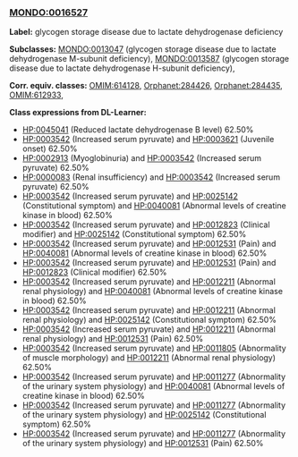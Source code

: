 
### [MONDO:0016527](http://purl.obolibrary.org/obo/MONDO_0016527)
**Label:** glycogen storage disease due to lactate dehydrogenase deficiency

**Subclasses:** [MONDO:0013047](http://purl.obolibrary.org/obo/MONDO_0013047) (glycogen storage disease due to lactate dehydrogenase M-subunit deficiency), [MONDO:0013587](http://purl.obolibrary.org/obo/MONDO_0013587) (glycogen storage disease due to lactate dehydrogenase H-subunit deficiency), 

**Corr. equiv. classes:** [OMIM:614128](http://purl.obolibrary.org/obo/OMIM_614128), [Orphanet:284426](http://www.orpha.net/ORDO/Orphanet_284426), [Orphanet:284435](http://www.orpha.net/ORDO/Orphanet_284435), [OMIM:612933](http://purl.obolibrary.org/obo/OMIM_612933), 

**Class expressions from DL-Learner:**

- [HP:0045041](http://purl.obolibrary.org/obo/HP_0045041) (Reduced lactate dehydrogenase B level) 62.50%
- [HP:0003542](http://purl.obolibrary.org/obo/HP_0003542) (Increased serum pyruvate) and [HP:0003621](http://purl.obolibrary.org/obo/HP_0003621) (Juvenile onset) 62.50%
- [HP:0002913](http://purl.obolibrary.org/obo/HP_0002913) (Myoglobinuria) and [HP:0003542](http://purl.obolibrary.org/obo/HP_0003542) (Increased serum pyruvate) 62.50%
- [HP:0000083](http://purl.obolibrary.org/obo/HP_0000083) (Renal insufficiency) and [HP:0003542](http://purl.obolibrary.org/obo/HP_0003542) (Increased serum pyruvate) 62.50%
- [HP:0003542](http://purl.obolibrary.org/obo/HP_0003542) (Increased serum pyruvate) and [HP:0025142](http://purl.obolibrary.org/obo/HP_0025142) (Constitutional symptom) and [HP:0040081](http://purl.obolibrary.org/obo/HP_0040081) (Abnormal levels of creatine kinase in blood) 62.50%
- [HP:0003542](http://purl.obolibrary.org/obo/HP_0003542) (Increased serum pyruvate) and [HP:0012823](http://purl.obolibrary.org/obo/HP_0012823) (Clinical modifier) and [HP:0025142](http://purl.obolibrary.org/obo/HP_0025142) (Constitutional symptom) 62.50%
- [HP:0003542](http://purl.obolibrary.org/obo/HP_0003542) (Increased serum pyruvate) and [HP:0012531](http://purl.obolibrary.org/obo/HP_0012531) (Pain) and [HP:0040081](http://purl.obolibrary.org/obo/HP_0040081) (Abnormal levels of creatine kinase in blood) 62.50%
- [HP:0003542](http://purl.obolibrary.org/obo/HP_0003542) (Increased serum pyruvate) and [HP:0012531](http://purl.obolibrary.org/obo/HP_0012531) (Pain) and [HP:0012823](http://purl.obolibrary.org/obo/HP_0012823) (Clinical modifier) 62.50%
- [HP:0003542](http://purl.obolibrary.org/obo/HP_0003542) (Increased serum pyruvate) and [HP:0012211](http://purl.obolibrary.org/obo/HP_0012211) (Abnormal renal physiology) and [HP:0040081](http://purl.obolibrary.org/obo/HP_0040081) (Abnormal levels of creatine kinase in blood) 62.50%
- [HP:0003542](http://purl.obolibrary.org/obo/HP_0003542) (Increased serum pyruvate) and [HP:0012211](http://purl.obolibrary.org/obo/HP_0012211) (Abnormal renal physiology) and [HP:0025142](http://purl.obolibrary.org/obo/HP_0025142) (Constitutional symptom) 62.50%
- [HP:0003542](http://purl.obolibrary.org/obo/HP_0003542) (Increased serum pyruvate) and [HP:0012211](http://purl.obolibrary.org/obo/HP_0012211) (Abnormal renal physiology) and [HP:0012531](http://purl.obolibrary.org/obo/HP_0012531) (Pain) 62.50%
- [HP:0003542](http://purl.obolibrary.org/obo/HP_0003542) (Increased serum pyruvate) and [HP:0011805](http://purl.obolibrary.org/obo/HP_0011805) (Abnormality of muscle morphology) and [HP:0012211](http://purl.obolibrary.org/obo/HP_0012211) (Abnormal renal physiology) 62.50%
- [HP:0003542](http://purl.obolibrary.org/obo/HP_0003542) (Increased serum pyruvate) and [HP:0011277](http://purl.obolibrary.org/obo/HP_0011277) (Abnormality of the urinary system physiology) and [HP:0040081](http://purl.obolibrary.org/obo/HP_0040081) (Abnormal levels of creatine kinase in blood) 62.50%
- [HP:0003542](http://purl.obolibrary.org/obo/HP_0003542) (Increased serum pyruvate) and [HP:0011277](http://purl.obolibrary.org/obo/HP_0011277) (Abnormality of the urinary system physiology) and [HP:0025142](http://purl.obolibrary.org/obo/HP_0025142) (Constitutional symptom) 62.50%
- [HP:0003542](http://purl.obolibrary.org/obo/HP_0003542) (Increased serum pyruvate) and [HP:0011277](http://purl.obolibrary.org/obo/HP_0011277) (Abnormality of the urinary system physiology) and [HP:0012531](http://purl.obolibrary.org/obo/HP_0012531) (Pain) 62.50%


